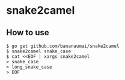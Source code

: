 # snake2camel

## How to use

```
$ go get github.com/bananaumai/snake2camel
$ snake2camel snake_case
$ cat <<EOF | xargs snake2camel
> snake_case
> long_snake_case
> EOF
```
